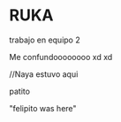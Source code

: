 # RUKA

trabajo en equipo 2


Me confundoooooooo xd xd 


//Naya estuvo aqui

patito


"felipito was here"


